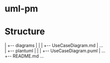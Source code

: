# uml-pm
# Structure
 |
 +-- diagrams
 |    |
 |    +-- UseCaseDiagram.md
 |         ...    
 |
 +-- plantuml
 |    |
 |    +-- UseCaseDiagram.puml
 |         ...  
 +-- README.md
      ...
        
